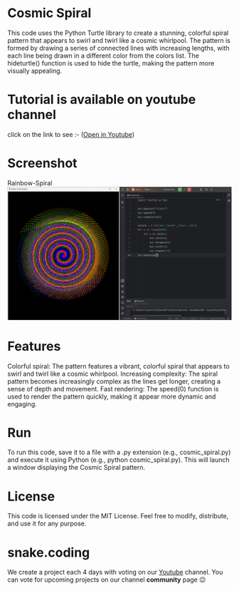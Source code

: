# Cosmic Spiral

This code uses the Python Turtle library to create a stunning, colorful spiral pattern that appears to swirl and twirl like a cosmic whirlpool. The pattern is formed by drawing a series of connected lines with increasing lengths, with each line being drawn in a different color from the colors list. The hideturtle() function is used to hide the turtle, making the pattern more visually appealing.

# Tutorial is available on youtube channel 
click on the link to see :- ([Open in Youtube](https://youtu.be/c19O1seefvQ))

# Screenshot

Rainbow-Spiral
![screenshot](CosmicSpiral.png)



# Features
Colorful spiral: The pattern features a vibrant, colorful spiral that appears to swirl and twirl like a cosmic whirlpool.
Increasing complexity: The spiral pattern becomes increasingly complex as the lines get longer, creating a sense of depth and movement.
Fast rendering: The speed(0) function is used to render the pattern quickly, making it appear more dynamic and engaging.


# Run
To run this code, save it to a file with a .py extension (e.g., cosmic_spiral.py) and execute it using Python (e.g., python cosmic_spiral.py). This will launch a window displaying the Cosmic Spiral pattern.

# License
This code is licensed under the MIT License. Feel free to modify, distribute, and use it for any purpose.

# snake.coding
We create a project each 4 days with voting on our <a href="https://youtube.com/@snakecoding_12" target="_blank">Youtube</a> channel.
You can vote for upcoming projects on our channel **community** page :wink:

